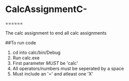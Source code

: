 # CalcAssignmentC-
======

The calc assignment to end all calc assignments

##To run code

1. cd into calc/bin/Debug
2. Run calc.exe
3. First parameter *MUST* be 'calc'
4. All operators/numbers must be seperated by a space
5. Must include an '=' and atleast one 'X'